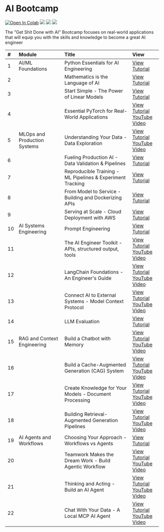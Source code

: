 # AI Bootcamp

[![Open In Colab](https://colab.research.google.com/assets/colab-badge.svg)](https://colab.research.google.com/github/curiousily/AI-Bootcamp/)
[![](https://dcbadge.vercel.app/api/server/UaNPxVD6tv?style=flat)](https://discord.gg/UaNPxVD6tv)
[![](https://img.shields.io/youtube/channel/subscribers/UCoW_WzQNJVAjxo4osNAxd_g?label=Watch%20on%20YouTube)](https://bit.ly/venelin-subscribe)
[![](https://img.shields.io/github/license/curiousily/AI-Bootcamp)](https://github.com/curiousily/AI-Bootcamp/blob/master/LICENSE)

The "Get Shit Done with AI" Bootcamp focuses on real-world applications that will equip you with the skills and knowledge to become a great AI engineer

| # | Module | Title | View |
| :-- | :--------------------------- | :----------------------------------------------------------- | :---------------------------------------------------------------------------------------------------------------------------------------------------------------------------------------------- |
| 1 | AI/ML Foundations | Python Essentials for AI Engineering | [View Tutorial](https://www.mlexpert.io/academy/v1/foundations/python-essentials) |
| 2 | | Mathematics is the Language of AI | [View Tutorial](https://www.mlexpert.io/academy/v1/foundations/mathematics-for-ai) |
| 3 | | Start Simple - The Power of Linear Models | [View Tutorial](https://www.mlexpert.io/academy/v1/foundations/linear-models) |
| 4 | | Essential PyTorch for Real-World Applications | [View Tutorial](https://www.mlexpert.io/academy/v1/foundations/real-world-pytorch) <br> [YouTube Video](https://www.youtube.com/watch?v=dgs_9quxZXk) |
| 5 | MLOps and Production Systems | Understanding Your Data - Data Exploration | [View Tutorial](https://www.mlexpert.io/academy/v1/ml-in-production/data-exploration) <br> [YouTube Video](https://www.youtube.com/watch?v=dgs_9quxZXk) |
| 6 | | Fueling Production AI - Data Validation & Pipelines | [View Tutorial](https://www.mlexpert.io/academy/v1/ml-in-production/data-validation-and-processing) |
| 7 | | Reproducible Training - ML Pipelines & Experiment Tracking | [View Tutorial](https://www.mlexpert.io/academy/v1/ml-in-production/machine-learning-pipelines) |
| 8 | | From Model to Service - Building and Dockerizing APIs | [View Tutorial](https://www.mlexpert.io/academy/v1/ml-in-production/model-to-container) |
| 9 | | Serving at Scale - Cloud Deployment with AWS | [View Tutorial](https://www.mlexpert.io/academy/v1/ml-in-production/cloud-deployment) |
| 10 | AI Systems Engineering | Prompt Engineering | [View Tutorial](https://www.mlexpert.io/academy/v1/ai-systems-engineering/prompt-engineering) |
| 11 | | The AI Engineer Toolkit - APIs, structured output, tools | [View Tutorial](https://www.mlexpert.io/academy/v1/ai-systems-engineering/ai-engineer-toolkit) <br> [YouTube Video](https://www.youtube.com/watch?v=10Pixhd9f9k) |
| 12 | | LangChain Foundations - An Engineer's Guide | [View Tutorial](https://www.mlexpert.io/academy/v1/ai-systems-engineering/langchain-foundations) <br> [YouTube Video](https://www.youtube.com/watch?v=W8XKeV94xhk) |
| 13 | | Connect AI to External Systems - Model Context Protocol | [View Tutorial](https://www.mlexpert.io/academy/v1/ai-systems-engineering/model-context-protocol) <br> [YouTube Video](https://www.youtube.com/watch?v=aiH79Q-LGjY) |
| 14 | | LLM Evaluation | [View Tutorial](https://www.mlexpert.io/academy/v1/ai-systems-engineering/llm-evaluation) |
| 15 | RAG and Context Engineering | Build a Chatbot with Memory | [View Tutorial](https://www.mlexpert.io/academy/v1/context-engineering/build-chatbot) <br> [YouTube Video](https://www.youtube.com/watch?v=XdbIv7AE3VA) |
| 16 | | Build a Cache-Augmented Generation (CAG) System | [View Tutorial](https://www.mlexpert.io/academy/v1/context-engineering/cache-augmented-generation) <br> [YouTube Video](https://www.youtube.com/watch?v=r6-3y7g8bw4) |
| 17 | | Create Knowledge for Your Models - Document Processing | [View Tutorial](https://www.mlexpert.io/academy/v1/context-engineering/document-processing-for-ai) <br> [YouTube Video](https://www.youtube.com/watch?v=B5XD-qpL0FU) |
| 18 | | Building Retrieval-Augmented Generation Pipelines | [View Tutorial](https://www.mlexpert.io/academy/v1/context-engineering/rag-pipelines) <br> [YouTube Video](https://www.youtube.com/watch?v=Fyry6WO9nlc) |
| 19 | AI Agents and Workflows | Choosing Your Approach - Workflows vs Agents | [View Tutorial](https://www.mlexpert.io/academy/v1/ai-agents/agents-and-workflows) |
| 20 | | Teamwork Makes the Dream Work - Build Agentic Workflow | [View Tutorial](https://www.mlexpert.io/academy/v1/ai-agents/build-agentic-workflow) <br> [YouTube Video](https://www.youtube.com/watch?v=dVf1z2BDVtI) |
| 21 | | Thinking and Acting - Build an AI Agent | [View Tutorial](https://www.mlexpert.io/academy/v1/ai-agents/build-ai-agent) <br> [YouTube Video](https://www.youtube.com/watch?v=ay_sYadoxgk) |
| 22 | | Chat With Your Data - A Local MCP AI Agent | [View Tutorial](https://www.mlexpert.io/academy/v1/ai-agents/build-mcp-agent) <br> [YouTube Video](https://www.youtube.com/watch?v=ZkMlWwgiFGw) |